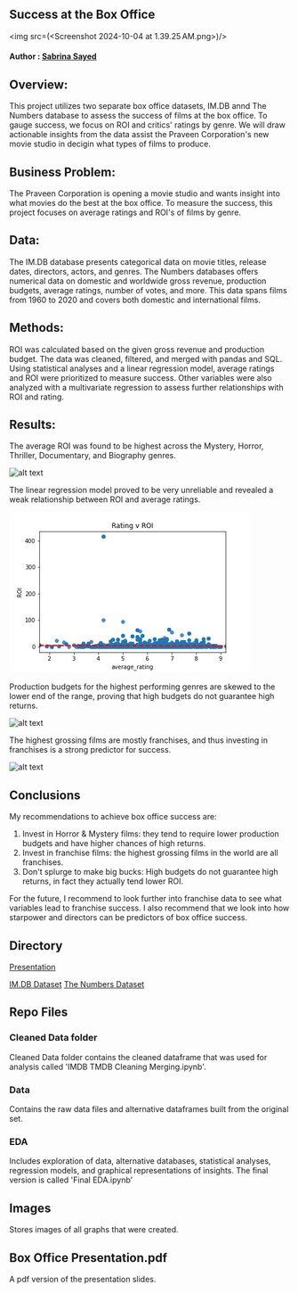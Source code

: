 ## Success at the Box Office
<img src=(<Screenshot 2024-10-04 at 1.39.25 AM.png>)/>

#### Author : [Sabrina Sayed](https://github.com/sabrinasayed99)

## Overview:

This project utilizes two separate box office datasets, IM.DB annd The Numbers database to assess the success of films at the box office. To gauge success, we focus on ROI and critics' ratings by genre. We will draw actionable insights from the data assist the Praveen Corporation's new movie studio in decigin what types of films to produce.

## Business Problem:
The Praveen Corporation is opening a movie studio and wants insight into what movies do the best at the box office. To measure the success, this project focuses on average ratings and ROI's of films by genre.

## Data:
 The IM.DB database presents categorical data on movie titles, release dates, directors, actors, and genres. The Numbers databases offers numerical data on domestic and worldwide gross revenue, production budgets, average ratings, number of votes, and more. This data spans films from 1960 to 2020 and covers both domestic and international films.

## Methods:
ROI was calculated based on the given gross revenue and production budget. The data was cleaned, filtered, and merged with pandas and SQL. Using statistical analyses and a linear regression model, average ratings and ROI were prioritized to measure success. Other variables were also analyzed with a multivariate regression to assess further relationships with ROI and rating.

 ## Results:
 The average ROI was found to be highest across the Mystery, Horror, Thriller, Documentary, and Biography genres. 
 
![alt text](https://file%2B.vscode-resource.vscode-cdn.net/Users/sabrinasayed/Documents/GitHub/Phase-2-Project/images/avg_ROI_by_genre.jpg?version%3D1728020105709)
 
 The linear regression model proved to be very unreliable and revealed a weak relationship between ROI and average ratings. 

 ![alt text](images/rating_ROI_model.jpg)
 
 Production budgets for the highest performing genres are skewed to the lower end of the range, proving that high budgets do not guarantee high returns. 

 ![alt text](distribution_budget.png)
 
 The highest grossing films are mostly franchises, and thus investing in franchises is a strong predictor for success.

 ![alt text](highest_grossing_films.jpg)

## Conclusions
My recommendations to achieve box office success are:
1. Invest in Horror & Mystery films: they tend to require lower production budgets and have higher chances of high returns.
2. Invest in franchise films: the highest grossing films in the world are all franchises.
4. Don't splurge to make big bucks: High budgets do not guarantee high returns, in fact they actually tend lower ROI. 

For the future, I recommend to look further into franchise data to see what variables lead to franchise success. I also recommend that we look into how starpower and directors can be predictors of box office success.

## Directory
[Presentation](https://www.canva.com/design/DAGSdLgdpUM/n7Qj7fD4kZpuT_7FptVAuQ/edit?utm_content=DAGSdLgdpUM&utm_campaign=designshare&utm_medium=link2&utm_source=sharebutton)

[IM.DB Dataset](https://www.imdb.com/)
[The Numbers Dataset](https://www.the-numbers.com/)

## Repo Files

### Cleaned Data folder
Cleaned Data folder contains the cleaned dataframe that was used for analysis called 'IMDB TMDB Cleaning Merging.ipynb'.
### Data
Contains the raw data files  and alternative dataframes built from the original set.
### EDA
Includes exploration of data, alternative databases, statistical analyses, regression models, and graphical representations of insights. The final version is called 'Final EDA.ipynb'
## Images
Stores images of all graphs that were created.
## Box Office Presentation.pdf
A pdf version of the presentation slides.
